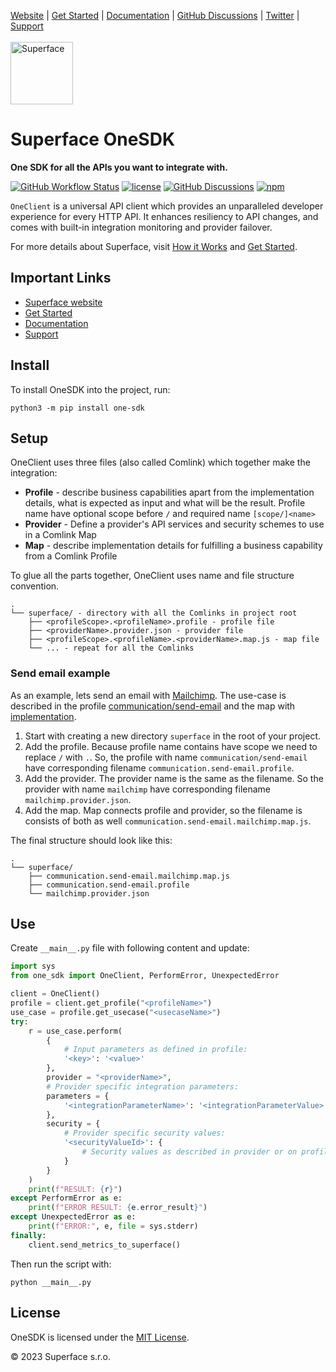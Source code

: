 [Website](https://superface.ai) | [Get Started](https://superface.ai/docs/getting-started) | [Documentation](https://superface.ai/docs) | [GitHub Discussions](https://sfc.is/discussions) | [Twitter](https://twitter.com/superfaceai) | [Support](https://superface.ai/support)
<br />
<br />
<img src="https://github.com/superfaceai/one-sdk/raw/main/docs/LogoGreen.png" alt="Superface" width="100" height="100">

# Superface OneSDK

**One SDK for all the APIs you want to integrate with.**

[![GitHub Workflow Status](https://img.shields.io/github/actions/workflow/status/superfaceai/one-sdk/ci_cd.yml)](https://github.com/superfaceai/one-sdk/actions/workflows/ci_cd.yml)
[![license](https://img.shields.io/npm/l/@superfaceai/one-sdk)](LICENSE)
[![GitHub Discussions](https://img.shields.io/github/discussions/superfaceai/.github?logo=github&logoColor=fff)](https://github.com/orgs/superfaceai/discussions)
[![npm](https://img.shields.io/pypi/v/one-sdk)](https://pypi.org/project/one-sdk/)

`OneClient` is a universal API client which provides an unparalleled developer experience for every HTTP API. It enhances resiliency to API changes, and comes with built-in integration monitoring and provider failover.

For more details about Superface, visit [How it Works](https://superface.ai/how-it-works) and [Get Started](https://superface.ai/docs/getting-started).

## Important Links

- [Superface website](https://superface.ai)
- [Get Started](https://superface.ai/docs/getting-started)
- [Documentation](https://superface.ai/docs)
- [Support](https://superface.ai/support)

## Install

To install OneSDK into the project, run:

```shell
python3 -m pip install one-sdk
```

## Setup

OneClient uses three files (also called Comlink) which together make the integration:

- **Profile** - describe business capabilities apart from the implementation details, what is expected as input and what will be the result. Profile name have optional scope before `/` and required name `[scope/]<name>`
- **Provider** - Define a provider's API services and security schemes to use in a Comlink Map
- **Map** - describe implementation details for fulfilling a business capability from a Comlink Profile

To glue all the parts together, OneClient uses name and file structure convention.

```
.
└── superface/ - directory with all the Comlinks in project root
    ├── <profileScope>.<profileName>.profile - profile file
    ├── <providerName>.provider.json - provider file
    ├── <profileScope>.<profileName>.<providerName>.map.js - map file
    └── ... - repeat for all the Comlinks
```

### Send email example

As an example, lets send an email with [Mailchimp](https://github.com/superfaceai/one-sdk/blob/main/examples/maps/src/mailchimp.provider.json). The use-case is described in the profile [communication/send-email](https://github.com/superfaceai/one-sdk/blob/main/examples/maps/src/communication.send-email.profile) and the map with [implementation](https://github.com/superfaceai/one-sdk/blob/feat/superface_assets_convention/examples/maps/src/communication.send-email.mailchimp.map.js).

1. Start with creating a new directory `superface` in the root of your project.
2. Add the profile. Because profile name contains have scope we need to replace `/` with `.`. So, the profile with name `communication/send-email` have corresponding filename `communication.send-email.profile`.
3. Add the provider. The provider name is the same as the filename. So the provider with name `mailchimp` have corresponding filename `mailchimp.provider.json`.
4. Add the map. Map connects profile and provider, so the filename is consists of both as well `communication.send-email.mailchimp.map.js`.

The final structure should look like this:

```
.
└── superface/
    ├── communication.send-email.mailchimp.map.js
    ├── communication.send-email.profile
    └── mailchimp.provider.json
```

## Use

Create `__main__.py` file with following content and update:

```py
import sys
from one_sdk import OneClient, PerformError, UnexpectedError

client = OneClient()
profile = client.get_profile("<profileName>")
use_case = profile.get_usecase("<usecaseName>")
try:
    r = use_case.perform(
        {
            # Input parameters as defined in profile:
            '<key>': '<value>'
        },
        provider = "<providerName>",
        # Provider specific integration parameters:
        parameters = {
            '<integrationParameterName>': '<integrationParameterValue>'
        },
        security = {
            # Provider specific security values:
            '<securityValueId>': {
                # Security values as described in provider or on profile page
            }
        }
    )
    print(f"RESULT: {r}")
except PerformError as e:
    print(f"ERROR RESULT: {e.error_result}")
except UnexpectedError as e:
    print(f"ERROR:", e, file = sys.stderr)
finally:
    client.send_metrics_to_superface()
```

Then run the script with:

```shell
python __main__.py
```

## License

OneSDK is licensed under the [MIT License](LICENSE).

© 2023 Superface s.r.o.
